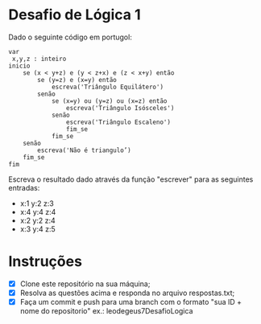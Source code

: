 # Desafio de Lógica 1

Dado o seguinte código em portugol:

```portugol
var
 x,y,z : inteiro
inicio
	se (x < y+z) e (y < z+x) e (z < x+y) então
		se (y=z) e (x=y) então
			escreva('Triângulo Equilátero')
		senão 
			se (x=y) ou (y=z) ou (x=z) então 
				escreva('Triângulo Isósceles')
			senão
				escreva('Triângulo Escaleno')
           		fim_se
      		fim_se
	senão
		escreva('Não é triangulo’)
	fim_se
fim 
```

Escreva o resultado dado através da função "escrever" para as seguintes entradas:

- x:1  y:2  z:3 
- x:4  y:4  z:4
- x:2  y:2  z:4
- x:3  y:4  z:5


# Instruções

- [x] Clone este repositório na sua máquina;
- [x] Resolva as questões acima e responda no arquivo respostas.txt; 
- [x] Faça um commit e push para uma branch com o formato "sua ID + nome do repositorio" ex.: leodegeus7DesafioLogica
